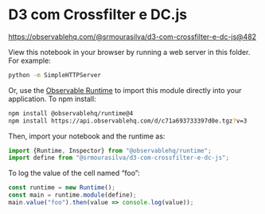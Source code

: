 # D3 com Crossfilter e DC.js

https://observablehq.com/@srmourasilva/d3-com-crossfilter-e-dc-js@482

View this notebook in your browser by running a web server in this folder. For
example:

~~~sh
python -m SimpleHTTPServer
~~~

Or, use the [Observable Runtime](https://github.com/observablehq/runtime) to
import this module directly into your application. To npm install:

~~~sh
npm install @observablehq/runtime@4
npm install https://api.observablehq.com/d/c71a693733397d0e.tgz?v=3
~~~

Then, import your notebook and the runtime as:

~~~js
import {Runtime, Inspector} from "@observablehq/runtime";
import define from "@srmourasilva/d3-com-crossfilter-e-dc-js";
~~~

To log the value of the cell named “foo”:

~~~js
const runtime = new Runtime();
const main = runtime.module(define);
main.value("foo").then(value => console.log(value));
~~~
